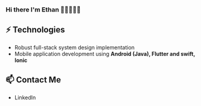 ### Hi there I'm Ethan 👨🏻‍💻🖖🏻

## ⚡ Technologies
- Robust full-stack system design implementation
- Mobile application development using **Android (Java), Flutter and swift, Ionic**

## 📫 Contact Me
- LinkedIn 

